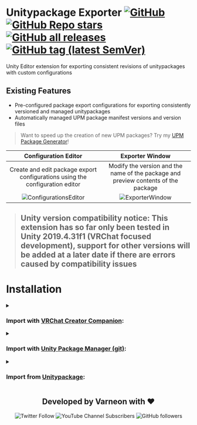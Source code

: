 <div>

# Unitypackage Exporter [![GitHub](https://img.shields.io/github/license/Varneon/Unitypackage-Exporter?color=blue&label=License&style=flat)](https://github.com/Varneon/Unitypackage-Exporter/blob/main/LICENSE) [![GitHub Repo stars](https://img.shields.io/github/stars/Varneon/Unitypackage-Exporter?style=flat&label=Stars)](https://github.com/Varneon/Unitypackage-Exporter/stargazers) [![GitHub all releases](https://img.shields.io/github/downloads/Varneon/Unitypackage-Exporter/total?color=blue&label=Downloads&style=flat)](https://github.com/Varneon/Unitypackage-Exporter/releases) [![GitHub tag (latest SemVer)](https://img.shields.io/github/v/tag/Varneon/Unitypackage-Exporter?color=blue&label=Release&sort=semver&style=flat)](https://github.com/Varneon/Unitypackage-Exporter/releases/latest)

</div>

Unity Editor extension for exporting consistent revisions of unitypackages with custom configurations

## Existing Features
* Pre-configured package export configurations for exporting consistently versioned and managed unitypackages
* Automatically managed UPM package manifest versions and version files

> Want to speed up the creation of new UPM packages? Try my [UPM Package Generator](https://github.com/Varneon/UPM-Package-Generator)!

|Configuration Editor|Exporter Window|
:-:|:-:
|Create and edit package export configurations using the configuration editor|Modify the version and the name of the package and preview contents of the package|
![ConfigurationsEditor](https://user-images.githubusercontent.com/26690821/168445372-f21d95f6-4564-4966-bf13-b067bc8d846f.png)|![ExporterWindow](https://user-images.githubusercontent.com/26690821/168445249-7ea02f5a-3649-4fe6-bbb4-9b7e2c62d01d.png)

> ## Unity version compatibility notice: This extension has so far only been tested in Unity 2019.4.31f1 (VRChat focused development), support for other versions will be added at a later date if there are errors caused by compatibility issues

# Installation

<details><summary>

### Import with [VRChat Creator Companion](https://vcc.docs.vrchat.com/vpm/packages#user-packages):</summary>

> 1. Download `com.varneon.package-exporter.zip` from [here](https://github.com/Varneon/Unitypackage-Exporter/releases/latest)
> 2. Unpack the .zip somewhere
> 3. In VRChat Creator Companion, navigate to `Settings` > `User Packages` > `Add`
> 4. Navigate to the unpacked folder, `com.varneon.package-exporter` and click `Select Folder`
> 5. `Package Exporter` should now be visible under `Local User Packages` in the project view in VRChat Creator Companion
> 6. Click `Add`

</details><details><summary>

### Import with [Unity Package Manager (git)](https://docs.unity3d.com/2019.4/Documentation/Manual/upm-ui-giturl.html):</summary>

> 1. In the Unity toolbar, select `Window` > `Package Manager` > `[+]` > `Add package from git URL...` 
> 2. Paste the following link: `https://github.com/Varneon/Unitypackage-Exporter.git?path=/Packages/com.varneon.package-exporter`

</details><details><summary>

### Import from [Unitypackage](https://docs.unity3d.com/2019.4/Documentation/Manual/AssetPackagesImport.html):</summary>

> 1. Download latest `com.varneon.package-exporter.unitypackage` from [here](https://github.com/Varneon/Unitypackage-Exporter/releases/latest)
> 2. Import the downloaded .unitypackage into your Unity project

</details>

<div align="center">

## Developed by Varneon with :hearts:

![Twitter Follow](https://img.shields.io/twitter/follow/Varneon?color=%231c9cea&label=%40Varneon&logo=Twitter&style=for-the-badge)
![YouTube Channel Subscribers](https://img.shields.io/youtube/channel/subscribers/UCKTxeXy7gyaxr-YA9qGWOYg?color=%23FF0000&label=Varneon&logo=YouTube&style=for-the-badge)
![GitHub followers](https://img.shields.io/github/followers/Varneon?color=%23303030&label=Varneon&logo=GitHub&style=for-the-badge)

</div>
